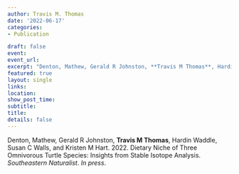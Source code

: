 ```yaml
---
author: Travis M. Thomas
date: '2022-06-17'
categories:
- Publication

draft: false
event: 
event_url: 
excerpt: "Denton, Mathew, Gerald R Johnston, **Travis M Thomas**, Hardin Waddle, Susan C Walls, and Kristen M Hart. 2022. Dietary Niche of Three Omnivorous Turtle Species: Insights from Stable Isotope Analysis. *Southeastern Naturalist*. *In press*."   
featured: true
layout: single
links:
location: 
show_post_time: 
subtitle:   
title:
details: false
---
```


Denton, Mathew, Gerald R Johnston, **Travis M Thomas**, Hardin Waddle, Susan C Walls, and Kristen M Hart. 2022. Dietary Niche of Three Omnivorous Turtle Species: Insights from Stable Isotope Analysis. *Southeastern Naturalist*. *In press*.
